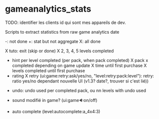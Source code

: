 # gameanalytics_stats
TODO: identifier les clients id qui sont mes appareils de dev.

Scripts to extract statistics from raw game analytics date

-: not done
+: stat but not aggregate
X: all done

X tuto: exit (skip or done)
X 2, 3, 4, 5 levels completed
+ hint per level completed (per pack, when pack completed)
X pack x completed depending on game update
X time until first purchase
X levels completed until first purchase
+ rating
X retry (ui:game:retry:ask/yes/no, "level:retry:pack:level"): retry: ratio yes/no dependant nouvelle UI (v1.3? date?, trouver si c'est lié))
- undo: undo used per completed pack, ou nn levels with undo used
+ sound modifié in game? (ui:game:sound:on/off)
- auto complete (level:autocomplete:a_4x4:3)

